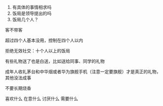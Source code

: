 1. 有具体的事情相求吗
2. 饭局是领导提出的吗
3. 饭局几个人？

客不带客

超过四个人基本没用，控制在四个人以内

拒绝无效社交：十个人以上的饭局


有些礼物送了也是白送，比如送给同事、同学的礼物

成年人收礼茅台和中华烟或者华为旗舰手机（注意一定要旗舰）才是真正的礼物，其他没法成事

不要长期烧香



喜欢什么
在意什么
讨厌什么
需要什么




